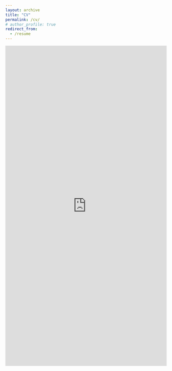 ```yaml
---
layout: archive
title: "CV"
permalink: /cv/
# author_profile: true
redirect_from:
  - /resume
---
```


<!-- {% include base_path %} -->

<iframe 
    src="https://github.com/nicacevedo/nicacevedo.github.io/blob/master/files/CV.pdf" 
    width="100%" 
    height="1000px" 
    style="border: none;"
>
    Your browser does not support PDFs. 
    <a href="https://github.com/nicacevedo/nicacevedo.github.io/blob/master/files/CV.pdf">Download instead</a>.
</iframe>
